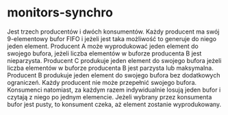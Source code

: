 # monitors-synchro

Jest trzech producentów i dwóch konsumentów. Każdy producent ma swój 9-elementowy bufor FIFO i jeżeli jest taka możliwość to generuje do niego jeden element. Producent A może wyprodukować jeden element do swojego bufora, jeżeli liczba elementów w buforze producenta B jest nieparzysta. Producent C produkuje jeden element do swojego bufora jeżeli liczba elementów w buforze producenta B jest parzysta lub maksymalna. Producent B produkuje jeden element do swojego bufora bez dodatkowych ograniczeń. Każdy producent nie może przepełnić swojego bufora. Konsumenci natomiast, za każdym razem indywidualnie losują jeden bufor i czytają z niego po jednym elemencie. Jeżeli wybrany przez konsumenta bufor jest pusty, to konsument czeka, aż element zostanie wyprodukowany.
